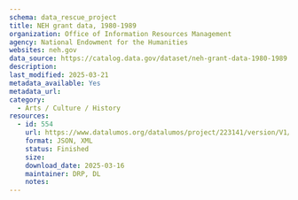 ```yaml
---
schema: data_rescue_project 
title: NEH grant data, 1980-1989
organization: Office of Information Resources Management
agency: National Endowment for the Humanities
websites: neh.gov
data_source: https://catalog.data.gov/dataset/neh-grant-data-1980-1989
description: 
last_modified: 2025-03-21
metadata_available: Yes
metadata_url: 
category:
  - Arts / Culture / History
resources:
  - id: 554
    url: https://www.datalumos.org/datalumos/project/223141/version/V1/view
    format: JSON, XML
    status: Finished
    size: 
    download_date: 2025-03-16
    maintainer: DRP, DL
    notes: 
---
```

